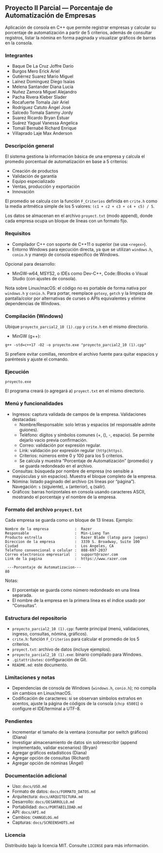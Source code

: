 ## Proyecto II Parcial — Porcentaje de Automatización de Empresas

Aplicación de consola en C++ que permite registrar empresas y calcular su porcentaje de automatización a partir de 5 criterios, además de consultar registros, listar la nómina en forma paginada y visualizar gráficos de barras en la consola.

### Integrantes
- Baque De La Cruz Joffre Darío
- Burgos Mero Erick Ariel
- Gutiérrez Suarez Mario Miguel
- Laínez Dominguez Diego Isaías
- Melena Santander Diana Lucia
- Nuñez Zamora Miguel Alejandro
- Pacha Rivera Kleber Slader
- Rocafuerte Tomala Jair Ariel
- Rodríguez Catuto Ángel José
- Salcedo Tomala Sammy Jordy
- Suarez Ricardo Bryan Estuar
- Suárez Yagual Vanessa Angelica
- Tomalí Bernabé Richard Enrique
- Villaprado Laje Max Anderson

### Descripción general
El sistema gestiona la información básica de una empresa y calcula el promedio porcentual de automatización en base a 5 criterios:
- Creación de productos
- Validación de garantía
- Equipo especializado
- Ventas, producción y exportación
- Innovación

El promedio se calcula con la función `F_Criterios` definida en `crite.h` como la media aritmética simple de los 5 valores: `(c1 + c2 + c3 + c4 + c5) / 5`.

Los datos se almacenan en el archivo `proyect.txt` (modo append), donde cada empresa ocupa un bloque de líneas con un formato fijo.

### Requisitos
- Compilador C++ con soporte de C++11 o superior (se usa `<regex>`).
- Entorno Windows para ejecución directa, ya que se utilizan `windows.h`, `conio.h` y manejo de consola específico de Windows.

Opcional para desarrollo:
- MinGW-w64, MSYS2, o IDEs como Dev-C++, Code::Blocks o Visual Studio (con ajustes de consola).

Nota sobre Linux/macOS: el código no es portable de forma nativa por `windows.h` y `conio.h`. Para portar, reemplace `gotoxy`, `getch` y la limpieza de pantalla/color por alternativas de curses o APIs equivalentes y elimine dependencias de Windows.

### Compilación (Windows)
Ubique `proyecto_parcial2_10 (1).cpp` y `crite.h` en el mismo directorio.

- MinGW (g++):
```
g++ -std=c++17 -O2 -o proyecto.exe "proyecto_parcial2_10 (1).cpp"
```

Si prefiere evitar comillas, renombre el archivo fuente para quitar espacios y paréntesis y ajuste el comando.

### Ejecución
```
proyecto.exe
```
El programa creará (o agregará a) `proyect.txt` en el mismo directorio.

### Menú y funcionalidades
- Ingresos: captura validada de campos de la empresa. Validaciones destacadas:
  - Nombre/Responsable: solo letras y espacios (el responsable admite guiones).
  - Teléfono: dígitos y símbolos comunes (+, (), -, espacio). Se permite dejarlo vacío previa confirmación.
  - Correo: validación por expresión regular.
  - Link: validación por expresión regular `(http|https)`.
  - Criterios: números entre 0 y 100 para los 5 criterios.
  - Se calcula y muestra “Porcentaje de Automatización” (promedio) y se guarda redondeado en el archivo.
- Consultas: búsqueda por nombre de empresa (no sensible a mayúsculas y sin espacios). Muestra el bloque completo de la empresa.
- Nómina: listado paginado del archivo (`26` líneas por “página”). Navegación: `s` (siguiente), `a` (anterior), `q` (salir).
- Gráficos: barras horizontales en consola usando caracteres ASCII, mostrando el porcentaje y el nombre de la empresa.

### Formato del archivo `proyect.txt`
Cada empresa se guarda como un bloque de 13 líneas. Ejemplo:
```
Nombre de la empresa            :  Razer 
Responsable                     :  Min-Liang Tan 
Producto estrella               :  Razer Blade (latop para juegos) 
Direccion de la empresa	        :  3339 S. Broadway, Suite 100 
Ciudad                          :  Los Angeles, CA 
Telefono convencional o celular	:  888-697-2037 
Correo electronico empresarial  :  support@razer.com 
Link de la pagina               :  https://www.razer.com 

 ---Porcentaje de Automatizacion--- 
80 

```
Notas:
- El porcentaje se guarda como número redondeado en una línea separada.
- El nombre de la empresa en la primera línea es el índice usado por “Consultas”.

### Estructura del repositorio
- `proyecto_parcial2_10 (1).cpp`: fuente principal (menú, validaciones, ingreso, consultas, nómina, gráficos).
- `crite.h`: función `F_Criterios` para calcular el promedio de los 5 criterios.
- `proyect.txt`: archivo de datos (incluye ejemplos).
- `proyecto_parcial2_10 (1).exe`: binario compilado para Windows.
- `.gitattributes`: configuración de Git.
- `README.md`: este documento.

### Limitaciones y notas
- Dependencias de consola de Windows (`windows.h`, `conio.h`); no compila sin cambios en Linux/macOS.
- Codificación de caracteres: si se observan símbolos extraños en acentos, ajuste la página de códigos de la consola (`chcp 65001`) o configure el IDE/terminal a UTF-8.

### Pendientes
- Incrementar el tamaño de la ventana (consultar por switch gráficos) (Diana)
- Investigar almacenamiento de datos sin sobreescribir (append implementado, validar escenarios) (Bryan)
- Agregar gráficos estadísticos (Diana)
- Agregar opción de consultas (Richard)
- Agregar opción de nóminas (Ángel)

### Documentación adicional
- Uso: `docs/USO.md`
- Formato de datos: `docs/FORMATO_DATOS.md`
- Arquitectura: `docs/ARQUITECTURA.md`
- Desarrollo: `docs/DESARROLLO.md`
- Portabilidad: `docs/PORTABILIDAD.md`
- API: `docs/API.md`
- Cambios: `CHANGELOG.md`
- Capturas: `docs/SCREENSHOTS.md`

### Licencia
Distribuido bajo la licencia MIT. Consulte `LICENSE` para más información.
